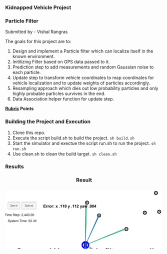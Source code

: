 ### Kidnapped Vehicle Project ###
### Particle Filter ###
Submitted by - Vishal Rangras

The goals for this project are to:

1. Design and implement a Particle filter which can localize itself in the known environment.
2. Initilizing Filter based on GPS data passed to it.
3. Prediction step to add measurements and random Gaussian noise to each particle.
4. Update step to transform vehicle coordinates to map coordinates for vehicle localization and to update weights of particles accordingly.
5. Resampling approach which dies out low probability particles and only highly probable particles survives in the end.
6. Data Association helper function for update step.

**[Rubric](https://review.udacity.com/#!/rubrics/747/view) Points**

### Building the Project and Execution ###

1. Clone this repo.
2. Execute the script build.sh to build the project. `sh build.sh`
3. Start the simulator and exectue the script run.sh to run the project. `sh run.sh` 
4. Use clean.sh to clean the build target. `sh clean.sh`

### Results ###

[image1]: ./data/Result.PNG "Result"

<h3 align="center"> Result <h3>

![alt text][image1]